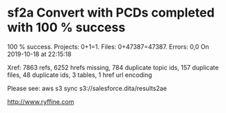 # sf2a Convert with PCDs completed with 100 % success

100 % success. Projects: 0+1=1.  Files: 0+47387=47387. Errors: 0,0  On 2019-10-18 at 22:15:18

Xref: 7863 refs, 6252 hrefs missing, 784 duplicate topic ids, 157 duplicate files, 48 duplicate ids, 3 tables, 1 href url encoding

Please see: aws s3 sync s3://salesforce.dita/results2ae

http://www.ryffine.com
